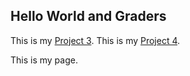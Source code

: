 ## Hello World and Graders

This is my [Project 3](https://uo-cit.github.io/project-3-raffoe/).
This is my [Project 4](https://uo-cit.github.io/project-4-raffoe/).

This is my page.
